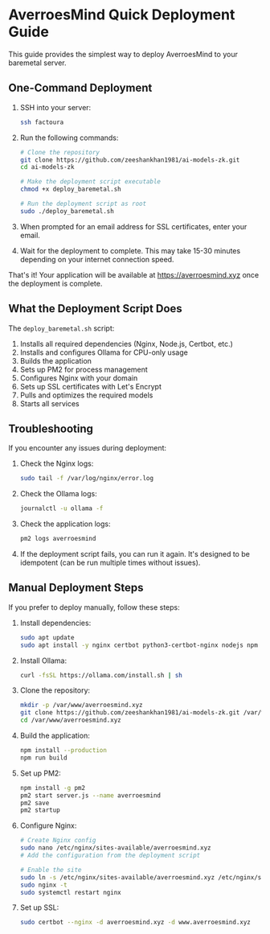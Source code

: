 # AverroesMind Quick Deployment Guide

This guide provides the simplest way to deploy AverroesMind to your baremetal server.

## One-Command Deployment

1. SSH into your server:
   ```bash
   ssh factoura
   ```

2. Run the following commands:
   ```bash
   # Clone the repository
   git clone https://github.com/zeeshankhan1981/ai-models-zk.git
   cd ai-models-zk
   
   # Make the deployment script executable
   chmod +x deploy_baremetal.sh
   
   # Run the deployment script as root
   sudo ./deploy_baremetal.sh
   ```

3. When prompted for an email address for SSL certificates, enter your email.

4. Wait for the deployment to complete. This may take 15-30 minutes depending on your internet connection speed.

That's it! Your application will be available at https://averroesmind.xyz once the deployment is complete.

## What the Deployment Script Does

The `deploy_baremetal.sh` script:

1. Installs all required dependencies (Nginx, Node.js, Certbot, etc.)
2. Installs and configures Ollama for CPU-only usage
3. Builds the application
4. Sets up PM2 for process management
5. Configures Nginx with your domain
6. Sets up SSL certificates with Let's Encrypt
7. Pulls and optimizes the required models
8. Starts all services

## Troubleshooting

If you encounter any issues during deployment:

1. Check the Nginx logs:
   ```bash
   sudo tail -f /var/log/nginx/error.log
   ```

2. Check the Ollama logs:
   ```bash
   journalctl -u ollama -f
   ```

3. Check the application logs:
   ```bash
   pm2 logs averroesmind
   ```

4. If the deployment script fails, you can run it again. It's designed to be idempotent (can be run multiple times without issues).

## Manual Deployment Steps

If you prefer to deploy manually, follow these steps:

1. Install dependencies:
   ```bash
   sudo apt update
   sudo apt install -y nginx certbot python3-certbot-nginx nodejs npm curl git htop
   ```

2. Install Ollama:
   ```bash
   curl -fsSL https://ollama.com/install.sh | sh
   ```

3. Clone the repository:
   ```bash
   mkdir -p /var/www/averroesmind.xyz
   git clone https://github.com/zeeshankhan1981/ai-models-zk.git /var/www/averroesmind.xyz
   cd /var/www/averroesmind.xyz
   ```

4. Build the application:
   ```bash
   npm install --production
   npm run build
   ```

5. Set up PM2:
   ```bash
   npm install -g pm2
   pm2 start server.js --name averroesmind
   pm2 save
   pm2 startup
   ```

6. Configure Nginx:
   ```bash
   # Create Nginx config
   sudo nano /etc/nginx/sites-available/averroesmind.xyz
   # Add the configuration from the deployment script
   
   # Enable the site
   sudo ln -s /etc/nginx/sites-available/averroesmind.xyz /etc/nginx/sites-enabled/
   sudo nginx -t
   sudo systemctl restart nginx
   ```

7. Set up SSL:
   ```bash
   sudo certbot --nginx -d averroesmind.xyz -d www.averroesmind.xyz
   ```
